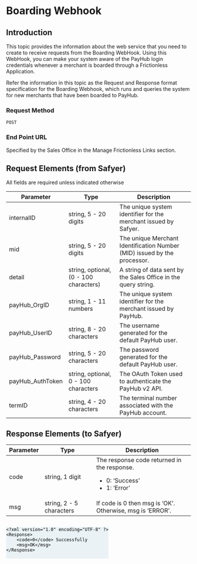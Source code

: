 # Boarding Webhook

## Introduction

This topic provides the information about the web service that you need to create to receive requests from the Boarding WebHook. Using this WebHook, you can make your system aware of the PayHub login credentials whenever a merchant is boarded through a Frictionless Application.

Refer the information in this topic as the Request and Response format specification for the Boarding Webhook, which runs and queries the system for new merchants that have been boarded to PayHub.

### Request Method

`POST`

### End Point URL

Specified by the Sales Office in the Manage Frictionless Links section.

## Request Elements (from Safyer)

All fields are required unless indicated otherwise

Parameter | Type | Description
--- | --- | ---
internalID	 | string, 5 - 20 digits | The unique system identifier for the merchant issued by Safyer.
mid | string, 5 - 20 digits | The unique Merchant Identification Number (MID) issued by the processor.
detail | string, optional, (0 - 100 characters) | A string of data sent by the Sales Office in the query string.
payHub_OrgID | string, 1 - 11 numbers | The unique system identifier for the merchant issued by PayHub.
payHub_UserID | string, 8 - 20 characters | The username generated for the default PayHub user.
payHub_Password | string, 5 - 20 characters | The password generated for the default PayHub user.
payHub_AuthToken | string, optional, 0 - 100 characters | The OAuth Token used to authenticate the PayHub v2 API.
termID | string, 4 - 20 characters | The terminal number associated with the PayHub account.

## Response Elements (to Safyer)

Parameter | Type | Description
--- | --- | ---
code | string, 1 digit | The response code returned in the response.<br><ul><li>0: ‘Success’</li><li>1: ‘Error’</li></ul>
msg	| string, 2 - 5 characters | If code is 0 then msg is ‘OK’. Otherwise, msg is ‘ERROR’.
<pre style="float: left;background-color: rgb(234, 242, 246);color: black;text-shadow: 0px 1px 2px rgba(0,0,0,0);">
<code class="highlight xml"><span class="cp" style="color: black;">&lt;?xml version="1.0" encoding="UTF-8" ?&gt;</span>
<span class="nt" style="color: black;">&lt;Response&gt;</span>
    <span class="nt" style="color: black;">&lt;code&gt;0</span><span class="nt" style="color: black;">&lt;/code&gt;</span> <span class="nt" style="color: black;">Successfully</span>
    <span class="nt" style="color: black;">&lt;msg&gt;OK</span><span class="nt" style="color: black;">&lt;/msg&gt;</span>
<span class="nt" style="color: black;">&lt;/Response&gt;</span>
</code>
</pre>
